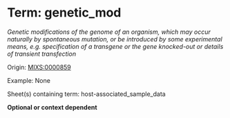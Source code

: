 # Term: genetic_mod

*Genetic modifications of the genome of an organism, which may occur naturally by spontaneous mutation, or be introduced by some experimental means, e.g. specification of a transgene or the gene knocked-out or details of transient transfection*

Origin: [MIXS:0000859](https://w3id.org/mixs/0000859)

Example: None

Sheet(s) containing term: host-associated_sample_data

**Optional or context dependent**